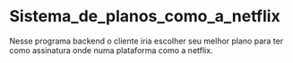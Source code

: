 # Sistema_de_planos_como_a_netflix
Nesse programa backend o cliente iria escolher seu melhor plano para ter como assinatura onde numa plataforma como a netflix.
